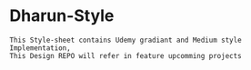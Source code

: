 # Dharun-Style

    This Style-sheet contains Udemy gradiant and Medium style Implementation, 
    This Design REPO will refer in feature upcomming projects
